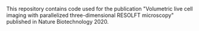 This repository contains code used for the publication "Volumetric live cell imaging with parallelized three-dimensional RESOLFT microscopy" published in Nature Biotechnology 2020.